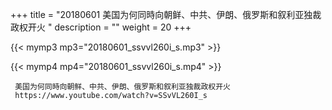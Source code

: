 +++
title = "20180601  美国为何同時向朝鲜、中共、伊朗、俄罗斯和叙利亚独裁政权开火 "
description = ""
weight = 20
+++

{{< mymp3 mp3="20180601_ssvvl260i_s.mp3" >}}

{{< mymp4 mp4="20180601_ssvvl260i_s.mp4" >}}

     美国为何同時向朝鲜、中共、伊朗、俄罗斯和叙利亚独裁政权开火 
     https://www.youtube.com/watch?v=SSvVL260I_s 
     

